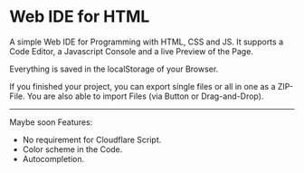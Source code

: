 # Web IDE for HTML
A simple Web IDE for Programming with HTML, CSS and JS. It supports a Code Editor, a Javascript Console and a live Preview of the Page.

Everything is saved in the localStorage of your Browser.

If you finished your project, you can export single files or all in one as a ZIP-File. You are also able to import Files (via Button or Drag-and-Drop).

---------------

Maybe soon Features:
- No requirement for Cloudflare Script.
- Color scheme in the Code.
- Autocompletion.
